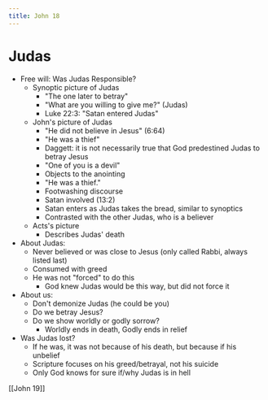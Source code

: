 ```yaml
---
title: John 18
---
```

# Judas

- Free will: Was Judas Responsible?
	- Synoptic picture of Judas
		- "The one later to betray"
		- "What are you willing to give me?" (Judas)
		- Luke 22:3: "Satan entered Judas"
	- John's picture of Judas
		- "He did not believe in Jesus" (6:64)
		- "He was a thief"
		- Daggett: it is not necessarily true that God predestined Judas to betray Jesus
		- "One of you is a devil"
		- Objects to the anointing
		- "He was a thief."
		- Footwashing discourse
		- Satan involved (13:2)
		- Satan enters as Judas takes the bread, similar to synoptics
		- Contrasted with the other Judas, who is a believer
	- Acts's picture
		- Describes Judas' death
- About Judas:
	- Never believed or was close to Jesus (only called Rabbi, always listed last)
	- Consumed with greed
	- He was not "forced" to do this
		- God knew Judas would be this way, but did not force it
- About us:
	- Don't demonize Judas (he could be you)
	- Do we betray Jesus?
	- Do we show worldly or godly sorrow?
		- Worldly ends in death, Godly ends in relief
- Was Judas lost?
	- If he was, it was not because of his death, but because if his unbelief
	- Scripture focuses on his greed/betrayal, not his suicide
	- Only God knows for sure if/why Judas is in hell


[[John 19]]